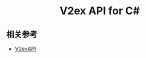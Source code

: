 <div align="center">

# V2ex API for C#

</div>

## 相关参考

- [V2exAPI](https://github.com/isaced/V2exAPI)